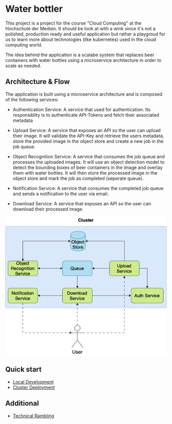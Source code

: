 # Water bottler 
This project is a project for the course "Cloud Computing" at the Hochschule der Medien. It should be look at with a wink since it's not a polished, production ready and useful application but rather a playgroud for us to learn more about technologies (like kubernetes) used in the cloud computing world.

The idea behind the application is a scalabe system that replaces beer containers with water bottles using a microservice architecture in order to scale as needed.

## Architecture & Flow
The application is built using a microservice architecture and is composed of the following services:

* Authentication Service: A service that used for authentication. Its responsiblity is to authenticate API-Tokens and fetch their associated metadata

* Upload Service: A service that exposes an API so the user can upload their image. It will validate the API-Key and retrieve the users metadata, store the provided image in the object store and create a new job in the job queue.

* Object Recognition Service: A service that consumes the job queue and processes the uploaded images. It will use an object detection model to detect the bounding boxes of beer containers in the image and overlay them with water bottles. It will then store the processed image in the object store and mark the job as completed (seperate queue).

* Notification Service: A service that consumes the completed job queue and sends a notification to the user via email.

* Download Service: A service that exposes an API so the user can download their processed image.

![Architecture](./docs/images/architecture.png)


## Quick start
- [Local Development](./docs/local-dev.md)
- [Cluster Deployment](./docs/cluster-deployment.md)

## Additional
- [Technical Rambling](./docs/technical-details.md)

